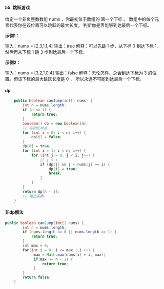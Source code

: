 #### 55. 跳跃游戏

给定一个非负整数数组 nums ，你最初位于数组的 第一个下标 。 数组中的每个元素代表你在该位置可以跳跃的最大长度。 判断你是否能够到达最后一个下标。


**示例1：**

输入：nums = [2,3,1,1,4]
输出：true
解释：可以先跳 1 步，从下标 0 到达下标 1, 然后再从下标 1 跳 3 步到达最后一个下标。

**示例2：**

输入：nums = [3,2,1,0,4]
输出：false
解释：无论怎样，总会到达下标为 3 的位置。但该下标的最大跳跃长度是 0 ， 所以永远不可能到达最后一个下标。


#### dp


```java
    public boolean canJump(int[] nums) {
        int n = nums.length;
        if (n <= 1) {
            return true;
        }
        boolean[] dp = new boolean[n];
        // 初始化状态    
        for (int i = 0; i < n; i++) {
            dp[i] = false;
        }
        dp[0] = true;
        for (int i = 1; i < n; i++) {
            for (int j = 0; j < i; j++) {
                // j < i             
                if (dp[j] && j + nums[j] >= i) {
                    dp[i] = true;
                    break;
                }
            }
        }
        return dp[n - 1];
        // 输出答案
    }
```







#### 非dp解法

```java
public boolean canJump(int[] nums) {
        int n = nums.length;
        if (nums.length == 0 || nums.length == 1) {
            return true;
        }
        int max = 0;
        for(int i = 0; i <= max ; i ++) {
             max = Math.max(nums[i] + i, max);
             if(max >= n - 1) {
                 return true;
             }
        }
        return false;
    }
```